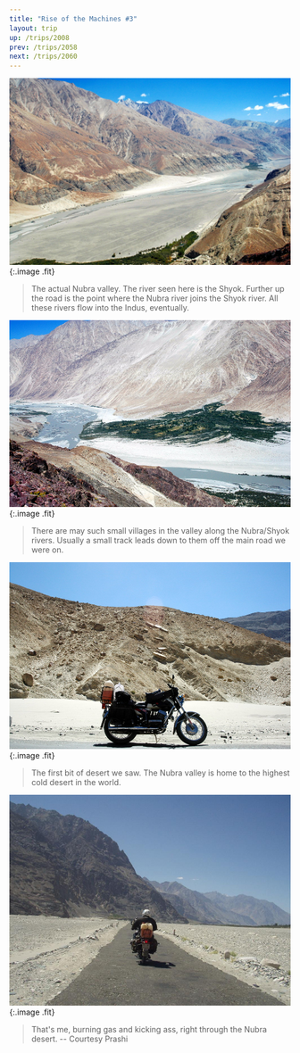 ```yaml
---
title: "Rise of the Machines #3"
layout: trip
up: /trips/2008
prev: /trips/2058
next: /trips/2060
---
```


![DSC_0314.JPG](/images/photos/DSC_0314.JPG 'DSC_0314.JPG'){:.image .fit}

>  The actual Nubra valley. The river seen here is             the Shyok. Further up the road is the point where the Nubra             river joins the Shyok river. All these rivers flow into the             Indus, eventually. 

![DSC_0315.JPG](/images/photos/DSC_0315.JPG 'DSC_0315.JPG'){:.image .fit}

>  There are may such small villages in the valley             along the Nubra/Shyok rivers. Usually a small track leads down             to them off the main road we were on. 

![DSC_0317.JPG](/images/photos/DSC_0317.JPG 'DSC_0317.JPG'){:.image .fit}

>  The first bit of desert we saw. The Nubra valley             is home to the highest cold desert in the world. 

![P2010127.JPG](/images/photos/P2010127.JPG 'P2010127.JPG'){:.image .fit}

>  That's me, burning gas and kicking ass, right             through the Nubra desert. -- Courtesy Prashi 


